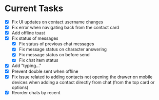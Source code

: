 # Current Tasks

- [X] Fix UI updates on contact username changes
- [x] Fix error when navigating back from the contact card
- [x] Add offline toast
- [x] Fix status of messages
  - [x] Fix status of previous chat messages
  - [x] Fix message status on character answering
  - [x] Fix message status on before send
  - [x] Fix chat item status
- [x] Add "typing..."
- [x] Prevent double sent when offline
- [x] Fix issue related to adding contacts not opening the drawer on mobile devices when adding a contact directly from chat (from the top card or options)
- [x] Reorder chats by recent
